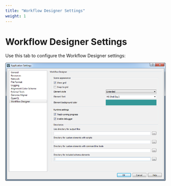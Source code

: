 ```yaml
---
title: "Workflow Designer Settings"
weight: 1
---
```



# Workflow Designer Settings

Use this tab to configure the Workflow Designer settings:

  
![](/images/65929366/65929367.png)